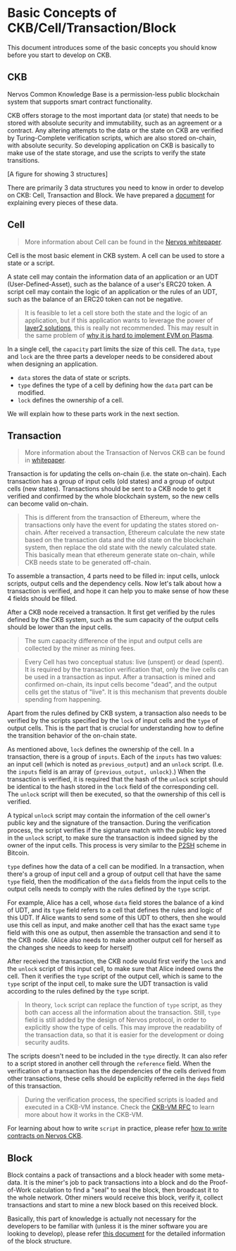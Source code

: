 # Basic Concepts of CKB/Cell/Transaction/Block
This document introduces some of the basic concepts you should know before you start to develop on CKB.

## CKB
Nervos Common Knowledge Base is a permission-less public blockchain system that supports smart contract functionality.

CKB offers storage to the most important data (or state) that needs to be stored with absolute security and immutability, such as an agreement or a contract. Any altering attempts to the data or the state on CKB are verified by Turing-Complete verification scripts, which are also stored on-chain, with absolute security. So developing application on CKB is basically to make use of the state storage, and use the scripts to verify the state transitions.

[A figure for showing 3 structures]

There are primarily 3 data structures you need to know in order to develop on CKB: Cell, Transaction and Block. We have prepared a [document](https://github.com/nervosnetwork/ckb/blob/master/docs/data-structures.md) for explaining every pieces of these data.

 <!--Up to here, bitcoiners may have noticed that CKB has a very similar structure to Bitcoin. That's why we have wrote up a quick guideline for you to bootstrap easily with your bitcoin background.--> 

## Cell

> More information about Cell can be found in the [Nervos whitepaper](https://github.com/nervosnetwork/rfcs/blob/master/rfcs/0002-ckb/0002-ckb.md#42-cell).

Cell is the most basic element in CKB system. A cell can be used to store a state or a script. 

A state cell may contain the information data of an application or an UDT (User-Defined-Asset), such as the balance of a user's ERC20 token. A script cell may contain the logic of an application or the rules of an UDT, such as the balance of an ERC20 token can not be negative. 

> It is feasible to let a cell store both the state and the logic of an application, but if this application wants to leverage the power of [layer2 solutions](https://github.com/Awesome-Layer-2/Awesome-Layer-2#introduction-to-layer-2-solutions-1), this is really not recommended. This may result in the same problem of [why it is hard to implement EVM on Plasma](https://medium.com/@kelvinfichter/why-is-evm-on-plasma-hard-bf2d99c48df7).


In a single cell, the `capacity` part limits the size of this cell. The `data`, `type` and `lock` are the three parts a developer needs to be considered about when designing an application. 
* `data` stores the data of state or scripts. 
* `type` defines the type of a cell by defining how the `data` part can be modified. 
* `lock` defines the ownership of a cell. 

We will explain how to these parts work in the next section.

## Transaction

> More information about the Transaction of Nervos CKB can be found in [whitepaper](https://github.com/nervosnetwork/rfcs/blob/master/rfcs/0002-ckb/0002-ckb.md#44-transaction).

Transaction is for updating the cells on-chain (i.e. the state on-chain). Each transaction has a group of input cells (old states) and a group of output cells (new states). Transactions should be sent to a CKB node to get it verified and confirmed by the whole blockchain system, so the new cells can become valid on-chain.

> This is different from the transaction of Ethereum, where the transactions only have the event for updating the states stored on-chain. After received a transaction, Ethereum calculate the new state based on the transaction data and the old state on the blockchain system, then replace the old state with the newly calculated state. This basically mean that ethereum generate state on-chain, while CKB needs state to be generated off-chain.

To assemble a transaction, 4 parts need to be filled in: input cells, unlock scripts, output cells and the dependency cells. Now let's talk about how a transaction is verified, and hope it can help you to make sense of how these 4 fields should be filled.

After a CKB node received a transaction. It first get verified by the rules defined by the CKB system, such as the sum capacity of the output cells should be lower than the input cells.

> The sum capacity difference of the input and output cells are collected by the miner as mining fees.

> Every Cell has two conceptual status: live (unspent) or dead (spent). It is required by the transaction verification that, only the live cells can be used in a transaction as input. After a transaction is mined and confirmed on-chain, its input cells become "dead", and the output cells get the status of "live". It is this mechanism that prevents double spending from happening.

Apart from the rules defined by CKB system, a transaction also needs to be verified by the scripts specified by the `lock` of input cells and the `type` of output cells. This is the part that is crucial for understanding how to define the transition behavior of the on-chain state.

As mentioned above, `lock` defines the ownership of the cell. In a transaction, there is a group of `inputs`. Each of the `inputs` has two values: an input cell (which is noted as `previous_output`) and an `unlock` script. (I.e. the `inputs` field is an array of `{previous_output, unlock}`.) When the transaction is verified, it is required that the hash of the `unlock` script should be identical to the hash stored in the `lock` field of the corresponding cell. The `unlock` script will then be executed, so that the ownership of this cell is verified.

A typical `unlock` script may contain the information of the cell owner's public key and the signature of the transaction. During the verification process, the script verifies if the signature match with the public key stored in the `unlock` script, to make sure the transaction is indeed signed by the owner of the input cells. This process is very similar to the [P2SH](https://en.bitcoin.it/wiki/Pay_to_script_hash) scheme in Bitcoin.

`type` defines how the data of a cell can be modified. In a transaction, when there's a group of input cell and a group of output cell that have the same `type` field, then the modification of the `data` fields from the input cells to the output cells needs to comply with the rules defined by the `type` script. 

For example, Alice has a cell, whose `data` field stores the balance of a kind of UDT, and its `type` field refers to a cell that defines the rules and logic of this UDT. If Alice wants to send some of this UDT to others, then she would use this cell as input, and make another cell that has the exact same `type` field with this one as output, then assemble the transaction and send it to the CKB node. (Alice also needs to make another output cell for herself as the changes she needs to keep for herself) 


After received the transaction, the CKB node would first verify the `lock` and the `unlock` script of this input cell, to make sure that Alice indeed owns the cell. Then it verifies the `type` script of the output cell, which is same to the `type` script of the input cell, to make sure the UDT transaction is valid according to the rules defined by the `type` script.


> In theory, `lock` script can replace the function of `type` script, as they both can access all the information about the transaction. Still, `type` field is still added by the design of Nervos protocol, in order to explicitly show the type of cells. This may improve the readability of the transaction data, so that it is easier for the development or doing security audits.

The scripts doesn't need to be included in the `type` directly. It can also refer to a script stored in another cell through the `reference` field. When the verification of a transaction has the dependencies of the cells derived from other transactions, these cells should be explicitly referred in the `deps` field of this transaction.


> During the verification process, the specified scripts is loaded and executed in a CKB-VM instance. Check the [CKB-VM RFC](https://github.com/nervosnetwork/rfcs/tree/master/rfcs/0003-ckb-vm) to learn more about how it works in the CKB-VM.


For learning about how to write `script` in practice, please refer [how to write contracts on Nervos CKB](https://github.com/nervosnetwork/ckb-demo-ruby-sdk/blob/develop/docs/how-to-write-contracts.md#script-model).

## Block

Block contains a pack of transactions and a block header with some meta-data. It is the miner's job to pack transactions into a block and do the Proof-of-Work calculation to find a "seal" to seal the block, then broadcast it to the whole network. Other miners would receive this block, verify it, collect transactions and start to mine a new block based on this received block. 

Basically, this part of knowledge is actually not necessary for the developers to be familiar with (unless it is the miner software you are looking to develop), please refer [this document](https://github.com/nervosnetwork/ckb/blob/master/docs/data-structures.md) for the detailed information of the block structure.
